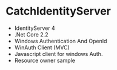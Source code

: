 # CatchIdentityServer
<ul>
  <li>IdentityServer 4</li>
   <li>.Net Core 2.2</li>
   <li>Windows Authentication And OpenId</li>
   <li>WinAuth Client (MVC)</li>
   <li>Javascript client for windows Auth.</li>
   <li>Resource owner sample</li>
 </ul>






